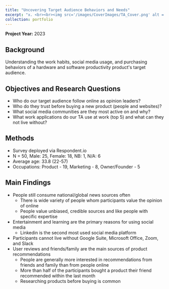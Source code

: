 ```yaml
---
title: "Uncovering Target Audience Behaviors and Needs"
excerpt: "x. <br><br><img src='/images/CoverImages/TA_Cover.png' alt = 'Strategic Research. Uncovering Target Audience Behaviors and Needs. Investigating purchasing and work behaviors. Survey, Attitudinal'>"
collection: portfolio
---
```


**Project Year:** 2023

## Background
Understanding the work habits, social media usage, and purchasing behaviors of a hardware and software productivity product's target audience.

## Objectives and Research Questions
- Who do our target audience follow online as opinion leaders?
- Who do they trust before buying a new product (people and websites)? 
- What social media communities are they most active on and why?
- What work applications do our TA use at work (top 5) and what can they not live without?

## Methods
- Survey deployed via Respondent.io
- N = 50, Male: 25, Female: 18, NB: 1, N/A: 6
- Average age: 33.8 (22-57)
- Occupations: Product - 19, Marketing - 8, Owner/Founder - 5

## Main Findings
- People still consume national/global news sources often
  - There is wide variety of people whom participants value the opinion of online
  - People value unbiased, credible sources and like people with specific expertise
- Entertainment and learning are the primary reasons for using social media
  - Linkedin is the second most used social media platform
- Participants cannot live without Google Suite, Microsoft Office, Zoom, and Slack
- User reviews and friends/family are the main sources of product recommendations
  - People are generally more interested in recommendations from friends and family than from people online
  - More than half of the participants bought a product their friend recommended within the last month
  - Researching products before buying is common







